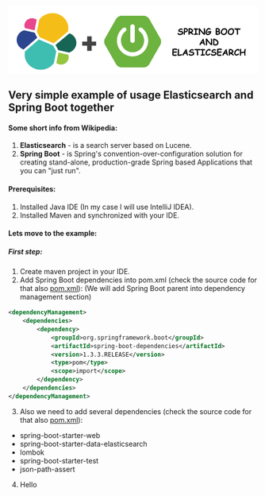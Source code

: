 ![alt text](./etc/sb_el.png "Spring Boot and Elasticsearch")


## Very simple example of usage Elasticsearch and Spring Boot together


#### Some short info from Wikipedia:

 1. **Elasticsearch** - is a search server based on Lucene.
 2. **Spring Boot** - is Spring's convention-over-configuration solution for creating stand-alone, production-grade Spring based Applications that you can "just run".


#### Prerequisites:

1. Installed Java IDE (In my case I will use IntelliJ IDEA‎).
2. Installed Maven and synchronized with your IDE.


#### Lets move to the example:


##### First step:

1. Create maven project in your IDE.
2. Add Spring Boot dependencies into pom.xml (check the source code for that also [pom.xml](./pom.xml#L10-22)):
(We will add Spring Boot parent into dependency management section)

```xml
<dependencyManagement>
    <dependencies>
        <dependency>
            <groupId>org.springframework.boot</groupId>
            <artifactId>spring-boot-dependencies</artifactId>
            <version>1.3.3.RELEASE</version>
            <type>pom</type>
            <scope>import</scope>
        </dependency>
    </dependencies>
</dependencyManagement>
```
3. Also we need to add several dependencies (check the source code for that also [pom.xml](./pom.xml#L22-55)):
- spring-boot-starter-web
- spring-boot-starter-data-elasticsearch
- lombok
- spring-boot-starter-test
- json-path-assert
4. Hello
